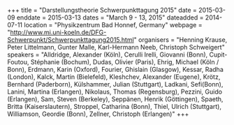 +++
title = "Darstellungstheorie Schwerpunkttagung 2015"
date = 2015-03-09
enddate = 2015-03-13
dates = "March 9 - 13, 2015"
dateadded = 2014-07-11
location = "Physikzentrum Bad Honnef, Germany"
webpage = "http://www.mi.uni-koeln.de/DFG-Schwerpunkt/Schwerpunkttagung2015.html"
organisers = "Henning Krause, Peter Littelmann, Gunter Malle, Karl-Hermann Neeb, Christoph Schweigert"
speakers = "Alldridge, Alexander (Köln), Cerulli Irelli, Giovanni (Bonn), Cupit-Foutou, Stéphanie (Bochum), Dudas, Olivier (Paris), Ehrig, Michael (Köln / Bonn), Erdmann, Karin (Oxford), Fourier, Ghislain (Glasgow), Kessar, Radha (London), Kalck, Martin (Bielefeld), Kleshchev, Alexander (Eugene), Krötz, Bernhard (Paderborn), Külshammer, Julian (Stuttgart), Ladkani, Sefi(Bonn), Lanini, Martina (Erlangen), Nikolaus, Thomas (Regensburg), Pezzini, Guido (Erlangen), Sam, Steven (Berkeley), Seppänen, Henrik (Göttingen), Spaeth, Britta (Kaiserslautern), Stroppel, Catharina (Bonn), Thiel, Ulrich (Stuttgart), Williamson, Geordie (Bonn), Zellner, Christoph (Erlangen)"
+++
